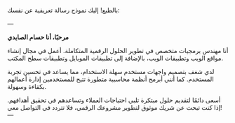 بالطبع! إليك نموذج رسالة تعريفية عن نفسك:

—

**مرحبًا، أنا حسام الصايدي**

أنا مهندس برمجيات متخصص في تطوير الحلول الرقمية المتكاملة. أعمل في مجال إنشاء مواقع الويب وتطبيقات الويب، بالإضافة إلى تطبيقات الموبايل وتطبيقات سطح المكتب. 

لدي شغف بتصميم واجهات مستخدم سهلة الاستخدام، مما يساعد في تحسين تجربة المستخدم. كما أنني أبرمج أنظمة محاسبية متطورة تتيح للمستخدمين إدارة أعمالهم بكفاءة وسهولة.

أسعى دائمًا لتقديم حلول مبتكرة تلبي احتياجات العملاء وتساعدهم في تحقيق أهدافهم. إذا كنت تبحث عن شريك موثوق لتطوير مشروعك الرقمي، فلا تتردد في التواصل معي! 
—


<!---
hossamalsaydy/hossamalsaydy is a ✨ special ✨ repository because its `README.md` (this file) appears on your GitHub profile.
You can click the Preview link to take a look at your changes.
--->
